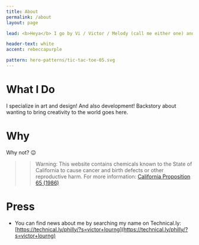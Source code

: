 ```yaml
---
title: About
permalink: /about
layout: page

lead: <b>Heya</b> I go by Vi / Victor / Melody (call me either one) and I use they/them pronouns.

header-text: white
accent: rebeccapurple

pattern: hero-patterns/tic-tac-toe-05.svg
---
```


# What I Do

I specialize in art and design! And also development! Backstory about wanting to bring creativity to the world goes here.

# Why

Why not? :wink:

> > Warning: This website contains chemicals known to the State of California to cause cancer and birth defects or other reproductive harm. For more information: <a href="https://en.wikipedia.org/wiki/California_Proposition_65_(1986)?oldformat=true" target="_blank">California Proposition 65 (1986)</a>

# Press

- You can find news about me by searching my name on Technical.ly: <br> [https://technical.ly/philly/?s=victor+lourng](https://technical.ly/philly/?s=victor+lourng)